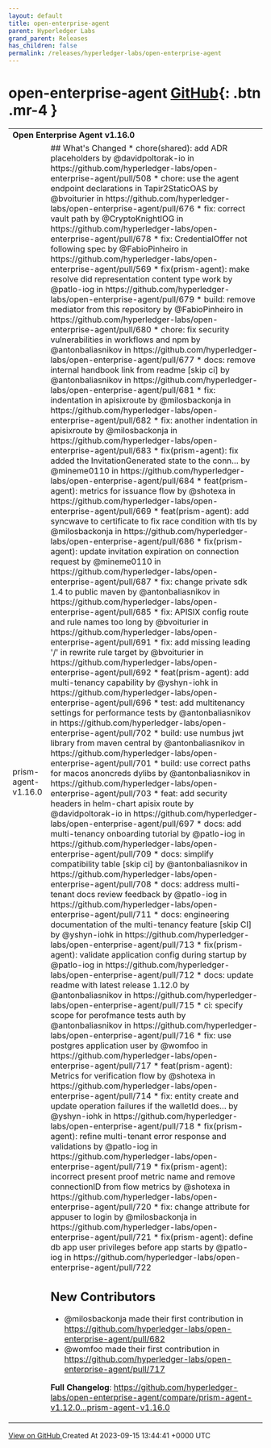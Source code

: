 ```yaml
---
layout: default
title: open-enterprise-agent
parent: Hyperledger Labs
grand_parent: Releases
has_children: false
permalink: /releases/hyperledger-labs/open-enterprise-agent
---
```


# open-enterprise-agent <span class="fs-3 right-align">[GitHub](https://github.com/hyperledger-labs/open-enterprise-agent){: .btn .mr-4 }</span>


<div>
    <table>
        <tr>
            <td colspan="2">
                <b>
                    Open Enterprise Agent v1.16.0
                </b>
            </td>
        </tr>
        <tr>
            <td>
                <span class="chip">
                    prism-agent-v1.16.0
                </span>
            </td>
            <td>
                ## What's Changed
* chore(shared): add ADR placeholders by @davidpoltorak-io in https://github.com/hyperledger-labs/open-enterprise-agent/pull/508
* chore: use the agent endpoint declarations in Tapir2StaticOAS by @bvoiturier in https://github.com/hyperledger-labs/open-enterprise-agent/pull/676
* fix: correct vault path by @CryptoKnightIOG in https://github.com/hyperledger-labs/open-enterprise-agent/pull/678
* fix: CredentialOffer not following spec by @FabioPinheiro in https://github.com/hyperledger-labs/open-enterprise-agent/pull/569
* fix(prism-agent): make resolve did representation content type work by @patlo-iog in https://github.com/hyperledger-labs/open-enterprise-agent/pull/679
* build: remove mediator from this repository by @FabioPinheiro in https://github.com/hyperledger-labs/open-enterprise-agent/pull/680
* chore: fix security vulnerabilities in workflows and npm by @antonbaliasnikov in https://github.com/hyperledger-labs/open-enterprise-agent/pull/677
* docs: remove internal handbook link from readme [skip ci] by @antonbaliasnikov in https://github.com/hyperledger-labs/open-enterprise-agent/pull/681
* fix: indentation in apisixroute by @milosbackonja in https://github.com/hyperledger-labs/open-enterprise-agent/pull/682
* fix: another indentation in apisixroute by @milosbackonja in https://github.com/hyperledger-labs/open-enterprise-agent/pull/683
* fix(prism-agent): fix added the InvitationGenerated state to the conn… by @mineme0110 in https://github.com/hyperledger-labs/open-enterprise-agent/pull/684
* feat(prism-agent): metrics for issuance flow by @shotexa in https://github.com/hyperledger-labs/open-enterprise-agent/pull/669
* feat(prism-agent): add syncwave to certificate to fix race condition with tls by @milosbackonja in https://github.com/hyperledger-labs/open-enterprise-agent/pull/686
* fix(prism-agent): update invitation expiration on connection request by @mineme0110 in https://github.com/hyperledger-labs/open-enterprise-agent/pull/687
* fix: change private sdk 1.4 to public maven by @antonbaliasnikov in https://github.com/hyperledger-labs/open-enterprise-agent/pull/685
* fix: APISIX config route and rule names too long by @bvoiturier in https://github.com/hyperledger-labs/open-enterprise-agent/pull/691
* fix: add missing leading '/' in rewrite rule target by @bvoiturier in https://github.com/hyperledger-labs/open-enterprise-agent/pull/692
* feat(prism-agent): add multi-tenancy capability by @yshyn-iohk in https://github.com/hyperledger-labs/open-enterprise-agent/pull/696
* test: add multitenancy settings for performance tests by @antonbaliasnikov in https://github.com/hyperledger-labs/open-enterprise-agent/pull/702
* build: use numbus jwt library from maven central by @antonbaliasnikov in https://github.com/hyperledger-labs/open-enterprise-agent/pull/701
* build: use correct paths for macos anoncreds dylibs by @antonbaliasnikov in https://github.com/hyperledger-labs/open-enterprise-agent/pull/703
* feat: add security headers in helm-chart apisix route by @davidpoltorak-io in https://github.com/hyperledger-labs/open-enterprise-agent/pull/697
* docs: add multi-tenancy onboarding tutorial by @patlo-iog in https://github.com/hyperledger-labs/open-enterprise-agent/pull/709
* docs: simplify compatibility table [skip ci] by @antonbaliasnikov in https://github.com/hyperledger-labs/open-enterprise-agent/pull/708
* docs: address multi-tenant docs review feedback by @patlo-iog in https://github.com/hyperledger-labs/open-enterprise-agent/pull/711
* docs: engineering documentation of the multi-tenancy feature [skip CI] by @yshyn-iohk in https://github.com/hyperledger-labs/open-enterprise-agent/pull/713
* fix(prism-agent): validate application config during startup by @patlo-iog in https://github.com/hyperledger-labs/open-enterprise-agent/pull/712
* docs: update readme with latest release 1.12.0 by @antonbaliasnikov in https://github.com/hyperledger-labs/open-enterprise-agent/pull/715
* ci: specify scope for perofmance tests auth by @antonbaliasnikov in https://github.com/hyperledger-labs/open-enterprise-agent/pull/716
* fix: use postgres application user by @womfoo in https://github.com/hyperledger-labs/open-enterprise-agent/pull/717
* feat(prism-agent): Metrics for verification flow by @shotexa in https://github.com/hyperledger-labs/open-enterprise-agent/pull/714
* fix: entity create and update operation failures if the walletId does… by @yshyn-iohk in https://github.com/hyperledger-labs/open-enterprise-agent/pull/718
* fix(prism-agent): refine multi-tenant error response and validations by @patlo-iog in https://github.com/hyperledger-labs/open-enterprise-agent/pull/719
* fix(prism-agent): incorrect present proof metric name and remove connectionID from flow metrics by @shotexa in https://github.com/hyperledger-labs/open-enterprise-agent/pull/720
* fix: change attribute for appuser to login by @milosbackonja in https://github.com/hyperledger-labs/open-enterprise-agent/pull/721
* fix(prism-agent): define db app user privileges before app starts by @patlo-iog in https://github.com/hyperledger-labs/open-enterprise-agent/pull/722

## New Contributors
* @milosbackonja made their first contribution in https://github.com/hyperledger-labs/open-enterprise-agent/pull/682
* @womfoo made their first contribution in https://github.com/hyperledger-labs/open-enterprise-agent/pull/717

**Full Changelog**: https://github.com/hyperledger-labs/open-enterprise-agent/compare/prism-agent-v1.12.0...prism-agent-v1.16.0
            </td>
        </tr>
    </table>
    <a href="https://github.com/hyperledger-labs/open-enterprise-agent/releases/tag/prism-agent-v1.16.0" class=".btn">
        View on GitHub
    </a>
    <span class="right-align">
        Created At 2023-09-15 13:44:41 +0000 UTC
    </span>
</div>

